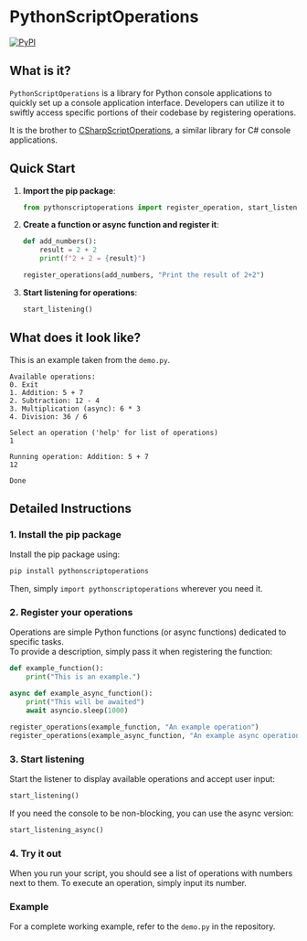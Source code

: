 # PythonScriptOperations

[![PyPI](https://img.shields.io/pypi/v/pythonscriptoperations?style=for-the-badge)](https://pypi.org/project/pythonscriptoperations/)

## What is it?
`PythonScriptOperations` is a library for Python console applications to quickly set up a console application interface. Developers can utilize it to swiftly access specific portions of their codebase by registering operations.

It is the brother to [CSharpScriptOperations](https://github.com/NotCoffee418/CSharpScriptOperations), a similar library for C# console applications.

## Quick Start

1. **Import the pip package**:
    ```python
    from pythonscriptoperations import register_operation, start_listening, start_listening_async
    ```
2. **Create a function or async function and register it**:
    ```python
    def add_numbers():
        result = 2 + 2
        print(f"2 + 2 = {result}")

    register_operations(add_numbers, "Print the result of 2+2")
    ```

3. **Start listening for operations**:
    ```python
    start_listening()
    ```

## What does it look like?

This is an example taken from the `demo.py`.
```
Available operations:
0. Exit
1. Addition: 5 + 7
2. Subtraction: 12 - 4
3. Multiplication (async): 6 * 3
4. Division: 36 / 6

Select an operation ('help' for list of operations)
1

Running operation: Addition: 5 + 7
12

Done
```

## Detailed Instructions

### 1. Install the pip package

Install the pip package using:
```bash
pip install pythonscriptoperations
```
Then, simply `import pythonscriptoperations` wherever you need it.

### 2. Register your operations

Operations are simple Python functions (or async functions) dedicated to specific tasks.  
To provide a description, simply pass it when registering the function:

```python
def example_function():
    print("This is an example.")

async def example_async_function():
    print("This will be awaited")
    await asyncio.sleep(1000)

register_operations(example_function, "An example operation")
register_operations(example_async_function, "An example async operation")
```

### 3. Start listening

Start the listener to display available operations and accept user input:

```python
start_listening()
```

If you need the console to be non-blocking, you can use the async version:
```python
start_listening_async()
```

### 4. Try it out

When you run your script, you should see a list of operations with numbers next to them. To execute an operation, simply input its number.

### Example

For a complete working example, refer to the `demo.py` in the repository.